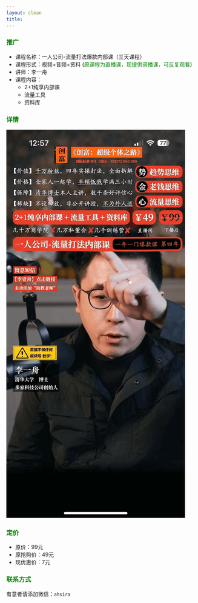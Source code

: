 ```yaml
---
layout: clean
title: 
---
```


### <font color=green>推广</font>

- 课程名称：一人公司-流量打法爆款内部课（三天课程）
- 课程形式：视频+音频+资料 (<font color=green>原课程为直播课，现提供录播课，可反复观看</font>)
- 讲师：李一舟    
- 课程内容：
  - 2+1纯享内部课
  - 流量工具
  - 资料库

### <font color=green>详情</font>
![](./assets/IMG_7616.png)


### <font color=green>定价</font>
- 原价：99元
- 原抢购价：49元
- 现优惠价：7元

### <font color=green>联系方式</font>

有意者请添加微信：`ahsira`
